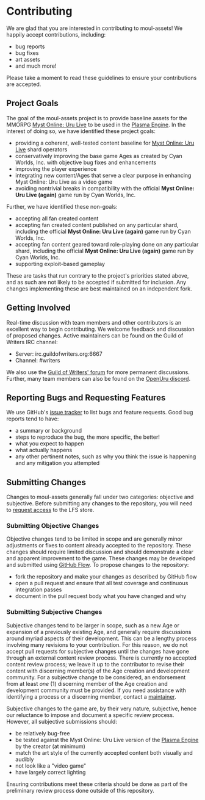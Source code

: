 # Contributing
We are glad that you are interested in contributing to moul-assets! We happily accept contributions, including:
- bug reports
- bug fixes
- art assets
- and much more!

Please take a moment to read these guidelines to ensure your contributions are accepted.

## Project Goals
The goal of the moul-assets project is to provide baseline assets for the MMORPG [Myst Online: Uru Live](https://mystonline.com) to be used in the [Plasma Engine](https://github.com/H-uru/Plasma). In the interest of doing so, we have identified these project goals:
- providing a coherent, well-tested content baseline for [Myst Online: Uru Live](https://mystonline.com) shard operators
- conservatively improving the base game Ages as created by Cyan Worlds, Inc. with objective bug fixes and enhancements
- improving the player experience
- integrating new content/Ages that serve a clear purpose in enhancing Myst Online: Uru Live as a video game
- avoiding nontrivial breaks in compatibility with the official **Myst Online: Uru Live (again)** game run by Cyan Worlds, Inc.

Further, we have identified these non-goals:
- accepting all fan created content
- accepting fan created content published on any particular shard, including the official **Myst Online: Uru Live (again)** game run by Cyan Worlds, Inc.
- accepting fan content geared toward role-playing done on any particular shard, including the official **Myst Online: Uru Live (again)** game run by Cyan Worlds, Inc.
- supporting exploit-based gameplay

These are tasks that run contrary to the project's priorities stated above, and as such are not likely to be accepted if submitted for inclusion. Any changes implementing these are best maintained on an independent fork.

## Getting Involved
Real-time discussion with team members and other contributors is an excellent way to begin contributing. We welcome feedback and discussion of proposed changes. Active maintainers can be found on the Guild of Writers IRC channel:
- Server: irc.guildofwriters.org:6667
- Channel: #writers

We also use the [Guild of Writers' forum](https://forum.guildofwriters.org/viewforum.php?f=3) for more permanent discussions. Further, many team members can also be found on the [OpenUru discord](https://discord.com/invite/tVknpHQ).

## Reporting Bugs and Requesting Features
We use GitHub's [issue tracker](https://github.com/H-uru/moul-assets/issues) to list bugs and feature requests. Good bug reports tend to have:
- a summary or background
- steps to reproduce the bug, the more specific, the better!
- what you expect to happen
- what actually happens
- any other pertinent notes, such as why you think the issue is happening and any mitigation you attempted

## Submitting Changes
Changes to moul-assets generally fall under two categories: objective and subjective. Before submitting any changes to the repository, you will need to [request access](https://guildofwriters.org/assets_repo) to the LFS store.

### Submitting Objective Changes
Objective changes tend to be limited in scope and are generally minor adjustments or fixes to content already accepted to the repository. These changes should require limited discussion and should demonstrate a clear and apparent improvement to the game. These changes may be developed and submitted using [GitHub Flow](https://guides.github.com/introduction/flow/index.html). To propose changes to the repository:
- fork the repository and make your changes as described by GitHub flow
- open a pull request and ensure that all test coverage and continuous integration passes
- document in the pull request body what you have changed and why

### Submitting Subjective Changes
Subjective changes tend to be larger in scope, such as a new Age or expansion of a previously existing Age, and generally require discussions around myriad aspects of their development. This can be a lengthy process involving many revisions to your contribution. For this reason, we do not accept pull requests for subjective changes until the changes have gone through an external content review process. There is currently no accepted content review process; we leave it up to the contributor to revise their content with discerning member(s) of the Age creation and development community. For a subjective change to be considered, an endorsement from at least *one* (1) discerning member of the Age creation and development community must be provided. If you need assistance with identifying a process or a discerning member, contact a [maintainer](https://github.com/H-uru/moul-assets/people).

Subjective changes to the game are, by their very nature, subjective, hence our reluctance to impose and document a specific review process. However, all subjective submissions should:
- be relatively bug-free
- be tested against the Myst Online: Uru Live version of the [Plasma Engine](https://github.com/H-uru/Plasma) by the creator (at minimum)
- match the art style of the currently accepted content both visually and audibly
- not look like a "video game"
- have largely correct lighting

Ensuring contributions meet these criteria should be done as part of the preliminary review process done outside of this repository.
